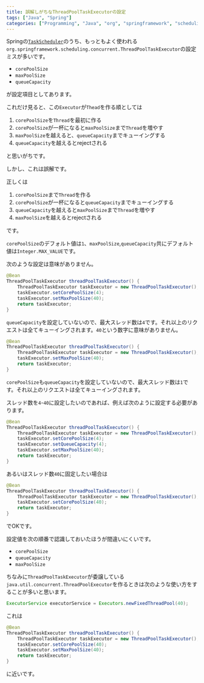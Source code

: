 ```yaml
---
title: 誤解しがちなThreadPoolTaskExecutorの設定
tags: ["Java", "Spring"]
categories: ["Programming", "Java", "org", "springframework", "scheduling", "concurrent"]
---
```



Springの[`TaskScheduler`](https://docs.spring.io/autorepo/docs/spring-framework/5.0.x/spring-framework-reference/integration.html#scheduling)のうち、もっともよく使われる`org.springframework.scheduling.concurrent.ThreadPoolTaskExecutor`の設定ミスが多いです。


* `corePoolSize`
* `maxPoolSize`
* `queueCapacity`

が設定項目としてあります。

これだけ見ると、この`Executor`が`Thead`を作る順としては

1. `corePoolSize`を`Thread`を最初に作る
2. `corePoolSize`が一杯になると`maxPoolSize`まで`Thread`を増やす
3. `maxPoolSize`を越えると、`queueCapacity`までキューイングする
4. `queueCapacity`を越えるとrejectされる

と思いがちです。

しかし、これは誤解です。

正しくは


1. `corePoolSize`まで`Thread`を作る
2. `corePoolSize`が一杯になると`queueCapacity`までキューイングする
3. `queueCapacity`を越えると`maxPoolSize`まで`Thread`を増やす
4. `maxPoolSize`を越えるとrejectされる

です。

`corePoolSize`のデフォルト値は`1`、`maxPoolSize`,`queueCapacity`共にデフォルト値は`Integer.MAX_VALUE`です。


次のような設定は意味がありません。


``` java
@Bean
ThreadPoolTaskExecutor threadPoolTaskExecutor() {
	ThreadPoolTaskExecutor taskExecutor = new ThreadPoolTaskExecutor();
	taskExecutor.setCorePoolSize(4);
	taskExecutor.setMaxPoolSize(40);
	return taskExecutor;
}
```

`queueCapacity`を設定していないので、最大スレッド数は`4`です。それ以上のリクエストは全てキューイングされます。`40`という数字に意味がありません。

``` java
@Bean
ThreadPoolTaskExecutor threadPoolTaskExecutor() {
	ThreadPoolTaskExecutor taskExecutor = new ThreadPoolTaskExecutor();
	taskExecutor.setMaxPoolSize(40);
	return taskExecutor;
}
```

`corePoolSize`も`queueCapacity`を設定していないので、最大スレッド数は`1`です。それ以上のリクエストは全てキューイングされます。


スレッド数を`4`-`40`に設定したいのであれば、例えば次のように設定する必要があります。

``` java
@Bean
ThreadPoolTaskExecutor threadPoolTaskExecutor() {
	ThreadPoolTaskExecutor taskExecutor = new ThreadPoolTaskExecutor();
	taskExecutor.setCorePoolSize(4);
	taskExecutor.setQueueCapacity(4);
	taskExecutor.setMaxPoolSize(40);
	return taskExecutor;
}
```

あるいはスレッド数`40`に固定したい場合は

``` java
@Bean
ThreadPoolTaskExecutor threadPoolTaskExecutor() {
	ThreadPoolTaskExecutor taskExecutor = new ThreadPoolTaskExecutor();
	taskExecutor.setCorePoolSize(40);
	return taskExecutor;
}
```

でOKです。

設定値を次の順番で認識しておいたほうが間違いにくいです。

* `corePoolSize`
* `queueCapacity`
* `maxPoolSize`


ちなみに`ThreadPoolTaskExecutor`が委譲している`java.util.concurrent.ThreadPoolExecutor`を作るときは次のような使い方をすることが多いと思います。


``` java
ExecutorService executorService = Executors.newFixedThreadPool(40);
```

これは

``` java
@Bean
ThreadPoolTaskExecutor threadPoolTaskExecutor() {
	ThreadPoolTaskExecutor taskExecutor = new ThreadPoolTaskExecutor();
	taskExecutor.setCorePoolSize(40);
	taskExecutor.setMaxPoolSize(40);
	return taskExecutor;
}
```

に近いです。
